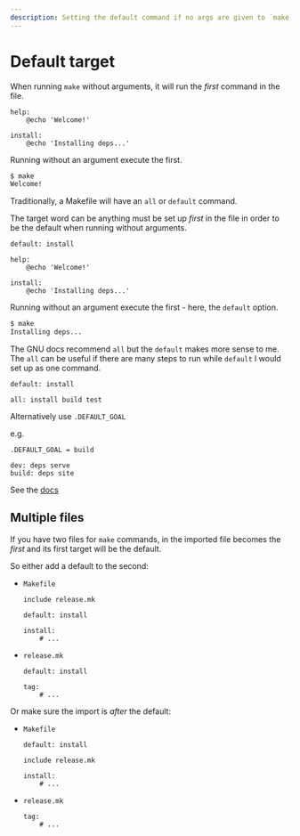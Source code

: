 ```yaml
---
description: Setting the default command if no args are given to `make`
---
```

# Default target



When running `make` without arguments, it will run the _first_ command in the file.

```make
help:
	@echo 'Welcome!'

install:
	@echo 'Installing deps...'
```

Running without an argument execute the first.


```sh
$ make
Welcome!
```


Traditionally, a Makefile will have an `all` or `default` command.

The target word can be anything must be set up _first_ in the file in order to be the default when running without arguments.

```make
default: install

help:
	@echo 'Welcome!'

install:
	@echo 'Installing deps...'
```

Running without an argument execute the first - here, the `default` option.

```sh
$ make
Installing deps...
```

The GNU docs recommend `all` but the `default` makes more sense to me. The `all` can be useful if there are many steps to run while `default` I would set up as one command.

```make
default: install
```
```make
all: install build test
```

Alternatively use `.DEFAULT_GOAL`

e.g.

```make
.DEFAULT_GOAL = build

dev: deps serve
build: deps site
```

See the [docs](https://www.gnu.org/software/make/manual/html_node/Special-Variables.html)


## Multiple files

If you have two files for `make` commands, in the imported file becomes the _first_ and its first target will be the default.

So either add a default to the second:

- `Makefile`
    ```make
    include release.mk
    
    default: install
    
    install:
    	# ...
    ```
- `release.mk`
    ```make
    default: install
    
    tag:
    	# ...
    ```
    
Or make sure the import is _after_ the default:

- `Makefile`
    ```make
    default: install
    
    include release.mk
    
    install:
    	# ...
    ```
- `release.mk`
    ```make
    tag:
    	# ...
    ```
    
